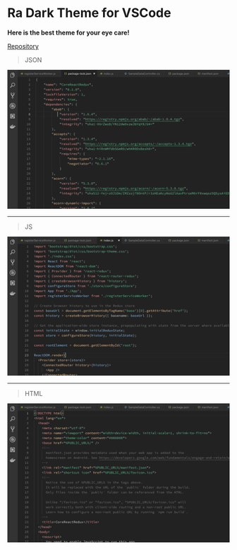 # Ra Dark Theme for VSCode

**Here is the best theme for your eye care!**

[Repository](https://github.com/rahmanyerli/ra-dark)

> JSON

![Screen Shot-I](./images/image-1.png)

---

> JS

![Screen Shot-II](./images/image-2.png)

---

> HTML

![Screen Shot-III](./images/image-3.png)
